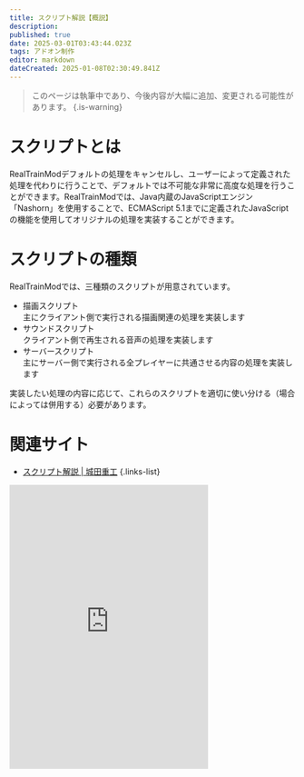 ```yaml
---
title: スクリプト解説【概説】
description: 
published: true
date: 2025-03-01T03:43:44.023Z
tags: アドオン制作
editor: markdown
dateCreated: 2025-01-08T02:30:49.841Z
---
```


> このページは執筆中であり、今後内容が大幅に追加、変更される可能性があります。
{.is-warning}

# スクリプトとは
RealTrainModデフォルトの処理をキャンセルし、ユーザーによって定義された処理を代わりに行うことで、デフォルトでは不可能な非常に高度な処理を行うことができます。RealTrainModでは、Java内蔵のJavaScriptエンジン「Nashorn」を使用することで、ECMAScript 5.1までに定義されたJavaScriptの機能を使用してオリジナルの処理を実装することができます。

# スクリプトの種類
RealTrainModでは、三種類のスクリプトが用意されています。

* 描画スクリプト  
  主にクライアント側で実行される描画関連の処理を実装します
* サウンドスクリプト  
  クライアント側で再生される音声の処理を実装します
* サーバースクリプト  
  主にサーバー側で実行される全プレイヤーに共通させる内容の処理を実装します

実装したい処理の内容に応じて、これらのスクリプトを適切に使い分ける（場合によっては併用する）必要があります。

# 関連サイト
- [スクリプト解説 | 城田重工](https://www.hi03s.com/blog)
{.links-list}

<iframe src="https://discord.com/widget?id=799152792518393917&theme=dark" width="350" height="500"
    allowtransparency="true" frameborder="0"
    sandbox="allow-popups allow-popups-to-escape-sandbox allow-same-origin allow-scripts"></iframe>
